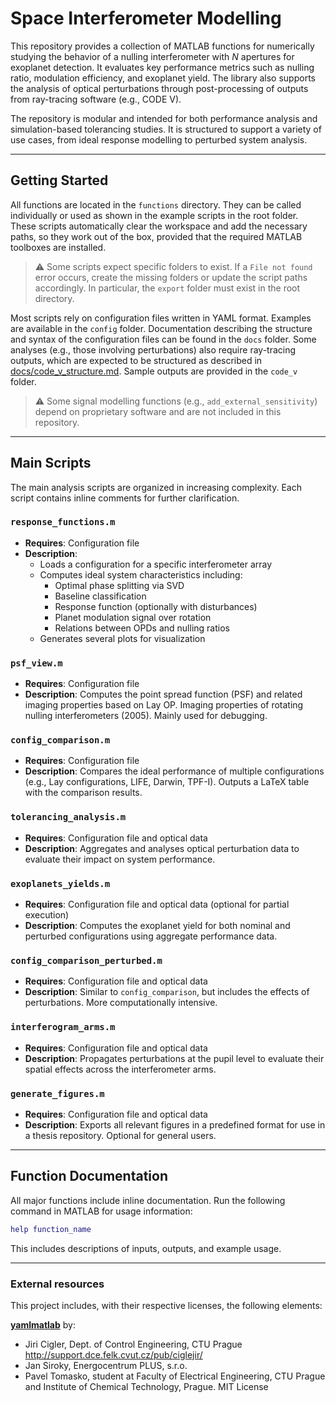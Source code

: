 # Space Interferometer Modelling

This repository provides a collection of MATLAB functions for numerically studying the behavior of a nulling interferometer with *N* apertures for exoplanet detection. It evaluates key performance metrics such as nulling ratio, modulation efficiency, and exoplanet yield. The library also supports the analysis of optical perturbations through post-processing of outputs from ray-tracing software (e.g., CODE V).

The repository is modular and intended for both performance analysis and simulation-based tolerancing studies. It is structured to support a variety of use cases, from ideal response modelling to perturbed system analysis.

---

## Getting Started

All functions are located in the `functions` directory. They can be called individually or used as shown in the example scripts in the root folder. These scripts automatically clear the workspace and add the necessary paths, so they work out of the box, provided that the required MATLAB toolboxes are installed.

> ⚠️ Some scripts expect specific folders to exist. If a `File not found` error occurs, create the missing folders or update the script paths accordingly. In particular, the `export` folder must exist in the root directory.

Most scripts rely on configuration files written in YAML format. Examples are available in the `config` folder. Documentation describing the structure and syntax of the configuration files can be found in the `docs` folder. Some analyses (e.g., those involving perturbations) also require ray-tracing outputs, which are expected to be structured as described in [docs/code_v_structure.md](docs/code_v_structure.md). Sample outputs are provided in the `code_v` folder.

> ⚠️ Some signal modelling functions (e.g., `add_external_sensitivity`) depend on proprietary software and are not included in this repository.

---

## Main Scripts

The main analysis scripts are organized in increasing complexity. Each script contains inline comments for further clarification.

### `response_functions.m`
- **Requires**: Configuration file
- **Description**: 
  - Loads a configuration for a specific interferometer array
  - Computes ideal system characteristics including:
    - Optimal phase splitting via SVD
    - Baseline classification
    - Response function (optionally with disturbances)
    - Planet modulation signal over rotation
    - Relations between OPDs and nulling ratios
  - Generates several plots for visualization

### `psf_view.m`
- **Requires**: Configuration file
- **Description**: Computes the point spread function (PSF) and related imaging properties based on Lay OP. Imaging properties of rotating nulling interferometers (2005). Mainly used for debugging.

### `config_comparison.m`
- **Requires**: Configuration file
- **Description**: Compares the ideal performance of multiple configurations (e.g., Lay configurations, LIFE, Darwin, TPF-I). Outputs a LaTeX table with the comparison results.

### `tolerancing_analysis.m`
- **Requires**: Configuration file and optical data
- **Description**: Aggregates and analyses optical perturbation data to evaluate their impact on system performance.

### `exoplanets_yields.m`
- **Requires**: Configuration file and optical data (optional for partial execution)
- **Description**: Computes the exoplanet yield for both nominal and perturbed configurations using aggregate performance data.

### `config_comparison_perturbed.m`
- **Requires**: Configuration file and optical data
- **Description**: Similar to `config_comparison`, but includes the effects of perturbations. More computationally intensive.

### `interferogram_arms.m`
- **Requires**: Configuration file and optical data
- **Description**: Propagates perturbations at the pupil level to evaluate their spatial effects across the interferometer arms.

### `generate_figures.m`
- **Requires**: Configuration file and optical data
- **Description**: Exports all relevant figures in a predefined format for use in a thesis repository. Optional for general users.

---

## Function Documentation

All major functions include inline documentation. Run the following command in MATLAB for usage information:

```matlab
help function_name
```

This includes descriptions of inputs, outputs, and example usage.

---

### External resources

This project includes, with their respective licenses, the following elements:

**[yamlmatlab](https://code.google.com/archive/p/yamlmatlab/)** by: 
- Jiri Cigler, Dept. of Control Engineering, CTU Prague http://support.dce.felk.cvut.cz/pub/ciglejir/
- Jan Siroky, Energocentrum PLUS, s.r.o.
- Pavel Tomasko, student at Faculty of Electrical Engineering, CTU Prague and Institute of Chemical Technology, Prague.
MIT License
